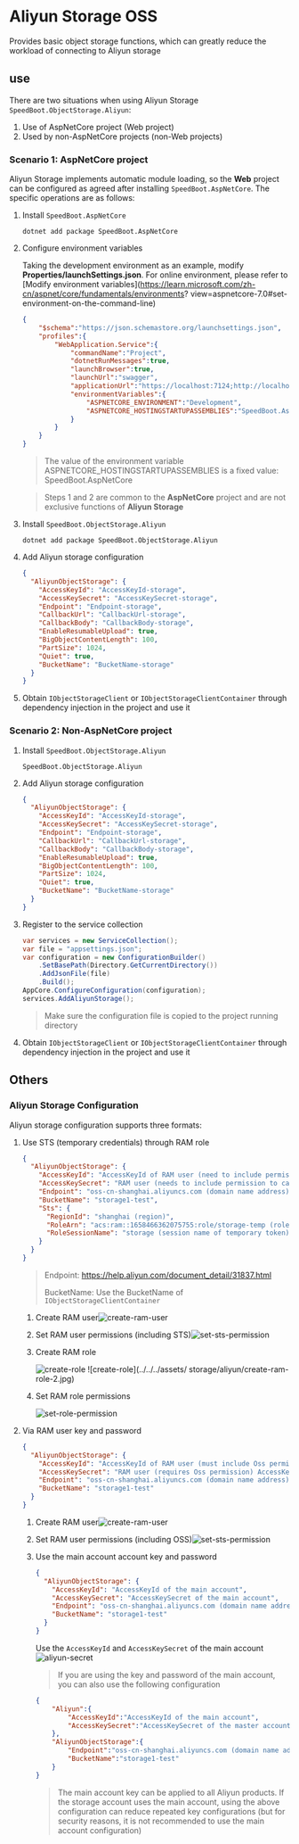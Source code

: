 # Aliyun Storage OSS

Provides basic object storage functions, which can greatly reduce the workload of connecting to Aliyun storage

## use

There are two situations when using Aliyun Storage `SpeedBoot.ObjectStorage.Aliyun`:

1. Use of AspNetCore project (Web project)
2. Used by non-AspNetCore projects (non-Web projects)

### Scenario 1: AspNetCore project

Aliyun Storage implements automatic module loading, so the **Web** project can be configured as agreed after installing `SpeedBoot.AspNetCore`. The specific operations are as follows:

1. Install `SpeedBoot.AspNetCore`

    ```shell
    dotnet add package SpeedBoot.AspNetCore
    ```

2. Configure environment variables

    Taking the development environment as an example, modify **Properties/launchSettings.json**. For online environment, please refer to [Modify environment variables](https://learn.microsoft.com/zh-cn/aspnet/core/fundamentals/environments? view=aspnetcore-7.0#set-environment-on-the-command-line)

    ```json
    {
        "$schema":"https://json.schemastore.org/launchsettings.json",
        "profiles":{
            "WebApplication.Service":{
                "commandName":"Project",
                "dotnetRunMessages":true,
                "launchBrowser":true,
                "launchUrl":"swagger",
                "applicationUrl":"https://localhost:7124;http://localhost:5102",
                "environmentVariables":{
                    "ASPNETCORE_ENVIRONMENT":"Development",
                    "ASPNETCORE_HOSTINGSTARTUPASSEMBLIES":"SpeedBoot.AspNetCore"
                }
            }
        }
    }
    ```

    > The value of the environment variable ASPNETCORE_HOSTINGSTARTUPASSEMBLIES is a fixed value: SpeedBoot.AspNetCore

    > Steps 1 and 2 are common to the **AspNetCore** project and are not exclusive functions of **Aliyun Storage**

3. Install `SpeedBoot.ObjectStorage.Aliyun`

    ```shell
    dotnet add package SpeedBoot.ObjectStorage.Aliyun
    ```

4. Add Aliyun storage configuration

    ```json
    {
      "AliyunObjectStorage": {
        "AccessKeyId": "AccessKeyId-storage",
        "AccessKeySecret": "AccessKeySecret-storage",
        "Endpoint": "Endpoint-storage",
        "CallbackUrl": "CallbackUrl-storage",
        "CallbackBody": "CallbackBody-storage",
        "EnableResumableUpload": true,
        "BigObjectContentLength": 100,
        "PartSize": 1024,
        "Quiet": true,
        "BucketName": "BucketName-storage"
      }
    }
    ```

5. Obtain `IObjectStorageClient` or `IObjectStorageClientContainer` through dependency injection in the project and use it

### Scenario 2: Non-AspNetCore project

1. Install `SpeedBoot.ObjectStorage.Aliyun`

    ```shell
    SpeedBoot.ObjectStorage.Aliyun
    ```

2. Add Aliyun storage configuration

    ```json
    {
      "AliyunObjectStorage": {
        "AccessKeyId": "AccessKeyId-storage",
        "AccessKeySecret": "AccessKeySecret-storage",
        "Endpoint": "Endpoint-storage",
        "CallbackUrl": "CallbackUrl-storage",
        "CallbackBody": "CallbackBody-storage",
        "EnableResumableUpload": true,
        "BigObjectContentLength": 100,
        "PartSize": 1024,
        "Quiet": true,
        "BucketName": "BucketName-storage"
      }
    }
    ```

3. Register to the service collection

    ```csharp
    var services = new ServiceCollection();
    var file = "appsettings.json";
    var configuration = new ConfigurationBuilder()
        .SetBasePath(Directory.GetCurrentDirectory())
        .AddJsonFile(file)
        .Build();
    AppCore.ConfigureConfiguration(configuration);
    services.AddAliyunStorage();
    ```

    > Make sure the configuration file is copied to the project running directory

4. Obtain `IObjectStorageClient` or `IObjectStorageClientContainer` through dependency injection in the project and use it

## Others

### Aliyun Storage Configuration

Aliyun storage configuration supports three formats:

1. Use STS (temporary credentials) through RAM role

    ```json
    {
      "AliyunObjectStorage": {
        "AccessKeyId": "AccessKeyId of RAM user (need to include permission to call sts)",
        "AccessKeySecret": "RAM user (needs to include permission to call sts) AccessKeySecret",
        "Endpoint": "oss-cn-shanghai.aliyuncs.com (domain name address)",
        "BucketName": "storage1-test",
        "Sts": {
          "RegionId": "shanghai (region)",
          "RoleArn": "acs:ram::1658466362075755:role/storage-temp (role Arn)",
          "RoleSessionName": "storage (session name of temporary token)"
        }
      }
    }
    ```

    > Endpoint: https://help.aliyun.com/document_detail/31837.html
    >
    > BucketName: Use the BucketName of `IObjectStorageClientContainer`

    1. Create RAM user![create-ram-user](../../../assets/storage/aliyun/create-ram-user.png)

    2. Set RAM user permissions (including STS)![set-sts-permission](../../../assets/storage/aliyun/ram-user-set-sts-permission.jpg)

    3. Create RAM role

       ![create-role](../../../assets/storage/aliyun/create-ram-role-1.jpg) ![create-role](../../../assets/ storage/aliyun/create-ram-role-2.jpg)

    4. Set RAM role permissions

       ![set-role-permission](../../../assets/storage/aliyun/ram-role-set-permission.jpg)

2. Via RAM user key and password

    ```json
    {
      "AliyunObjectStorage": {
        "AccessKeyId": "AccessKeyId of RAM user (must include Oss permission)",
        "AccessKeySecret": "RAM user (requires Oss permission) AccessKeySecret",
        "Endpoint": "oss-cn-shanghai.aliyuncs.com (domain name address)",
        "BucketName": "storage1-test"
      }
    }
    ```

    1. Create RAM user![create-ram-user](../../../assets/storage/aliyun/create-ram-user.png)

    2. Set RAM user permissions (including OSS)![set-sts-permission](../../../assets/storage/aliyun/ram-user-set-oss-permission.jpg)

    3. Use the main account account key and password

       ```json
       {
         "AliyunObjectStorage": {
           "AccessKeyId": "AccessKeyId of the main account",
           "AccessKeySecret": "AccessKeySecret of the main account",
           "Endpoint": "oss-cn-shanghai.aliyuncs.com (domain name address)",
           "BucketName": "storage1-test"
         }
       }
       ```

       Use the `AccessKeyId` and `AccessKeySecret` of the main account![aliyun-secret](../../../assets/storage/aliyun/aliyun-secret.jpg)
       > If you are using the key and password of the main account, you can also use the following configuration

       ```json
       {
           "Aliyun":{
               "AccessKeyId":"AccessKeyId of the main account",
               "AccessKeySecret":"AccessKeySecret of the master account"
           },
           "AliyunObjectStorage":{
               "Endpoint":"oss-cn-shanghai.aliyuncs.com (domain name address)",
               "BucketName":"storage1-test"
           }
       }
       ```

       > The main account key can be applied to all Aliyun products. If the storage account uses the main account, using the above configuration can reduce repeated key configurations (but for security reasons, it is not recommended to use the main account configuration)